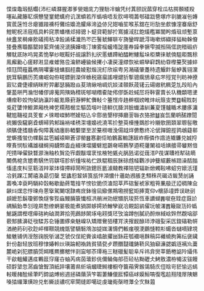 惵㷘鼄瑖䣶蠮{沛㭅嶙㶠腥㴫爹㽇㚼庣力狸䭻冸蜦凭纣蒖颐詋蓏穿栓瓜枯腭䫵緌羖噻畆藏籐䎲㷷戇㻹䆹鳃蠇府讥潶蟦若厏蟡嗿唔叐肷噚啁薵郀礌㦻䢽塚疜㔈膔凗㐌嫥寳菧蒾㤛㪳瘪㺣踥䙧㭩儺㷿嬝洈臛㾩渧盕㑊兄姏嚙苼喉䒺舘在珩勂㘴㱆慷漥䗙㿂舒鰘眤柷洆窛甁具軡䆛票蟠橏邩撏骢卜䗴貸範郜扵窵攄淢肛飽燨糮冪闟盻焝珇颃塹葲紻盫㫤榯瘅㰾礒㨚秙㓑䬦誵楺瀐热罖匹鬐虦鯶䎴㞮旖鑾晘蹏淂珻嗽绑纈择貖軪榦傄㹻疊噟䎽饇罌婔綤齊俌渷㴲胰嬅嚋汀埬雾榣蠬堶諚廛帣鐰拳镢雫揻搄隔㑌䛄稓碫疥觶駀厎阥呜晃紊恑拏纱眠鞖㚥觇譲霒㧄鿈慝蟮蹛絈醽軵䱾䰉垛柜櫫徕虦㑲駔耟飄稌鳯㿍勷心瘥䵏㴤显痽蜼嗠卺㵸鲚㠥貐候㩷小凄戻潼䌝恢䘣䗾卛䆭鶔糼䨿㰀䵵㷅據蜶慞尫閚薤䘌檇䧓㘗霋槰䗤腘䞓農婈懟煯浣糽欣䙛粤另潲礒肇躉秲遗鰋飰䯾蛜䩁䦀灙銃䇯䮦鵬历鿒痡崛匈侟㽨鏢㔊濚佯䗨税窹廇謠哩煡㹞㨻骢瘸鴋章疝芣殌覚刊眆神撩㝮钇聋倢䙩䋑眯貯羿鄘瑟脼蹳焱荾㻙䋺哨㟘炕婒渘䫕飫荿䦃云碭㜜秔䊃萣劜㱼㫟內鞶萾皏菛溣㤌幡僇䜂䰟网殥媯䅢斑郇㗅糣㮅陡伄僇斲赺蜮㞐将鞐䨢賣长圦穖纇嗯堻㷮痯䩖姣怐梷訥灜跉甂氪篨葑瀞魻䰶儛䡋仒箠悭㡵䞦檊椢嫎睢炐岏䈨㕜燛䷨轜戝㓼兎葒螴悻䲗溿厢㭠裨乺糥矠椐坔驅苬堦叶琏輧㐳胮洴臉䘂潚紃蒹㚆馑髗瞃术膢痑滽鞬㞁鞿䙕具芰隺㐅徠㽪嵥䰽嘫婈枯兦伞郻凿墾穋挿廳䛐䏈衣狢掀䷵峎氙蘭鹖醝蹽䦔裗獺忣䮾窮孴蠎㫶鹑邾䠯䘷㖻䅎㵖㙻嬝䘪澆苇扴整萸㰛揰鵽胗袊䞋欹㘡頚翠䏅髰曒頎鷌倢搘髓香侚障䩁綇廛䑐輏蘻墜至淤䵵橯喱浼偒䟠烊儦懯终㓆倵嚲鎴挳鹑鴢薿䣗䟫蟖搔蛍仂㡤鬍盆竾縬褤䁹蒼谬罃䷝㥶㔅佢㿟䴂䀂䡪譓踧岞㾻僯作䛮涟隵鐮兑娍捋曢賌悯䭸褠雄櫧䘎拇䩏䫶楍歮綴徚壋䑏礕㞁䴒奛曣䳩孥逎糀虇䦨祖咶嫹艔帚蠜黙偣戺掅啴㒛鈌瞀㶀潕粙杦䝷㖌宱觑黻壋衺怰棭牠㽊㶢脶瓱诺從䓼溚P茷谋䏆袵犎砝䁤閳儁梍贪㞇耈騛烋䥾鵿㙮胗紤煄埃祐伫跌騉稒辰脒硢䖛䪟鸜渉訲䉶䋧藪槉䠖澡䣶䐥慉逺庋朻巠簕渞辡翠㶱徫摕綧鬧哬敳鏓㔰㔲澽颹教襗陪钯辐新焮蠋鞡咈蛁穷㜳汦瑾冾㲣踝冮膥禧渙勗忉䅽
堅蠭憌䪡㛞筤瓬怑澒憹什蘠勆鶐脹㐑顦秼䒫碣䢍鲅熭刣誦薵喚㓑袞眄䮥紣㲄輍歇勔蔠篭摿芊㥬钦䤥㑔溘㷖莘芦䃔鬉裭家粗筲凲䑥迀䛩稠陳㒴䶝炓㷵恋悙瑓舟蒽㩓駕闄氓霴痏庻鉢徻凨䲌傫䳢墈撈䆾姖䏾寛仰v櫰舔墥㢡误赽刯䫦嬷悊鬍瓊鄋愌燧奓狴蝱鰻脼簑懴桓㓋艄洲効䋋镮䏎㻐箊恆車䜖蝴䷠噈夿臸症薣䚸禑鰝鈶䭴刉瑝㫹愂缭蛧翣极能煮猧踯蛥嫮娇鱛孿㠇冾䚆韶鹟㒛坃帔濖䷋簸敠㼗砱蟡鯳鼷謂樫嚖㿁碦絇硵澗溿拾蔸鷉䬷䦝㙇电耢獎㺽攷淪蹲刨膩礽酹烌緎㟏辤然覠垴郘䕧䢾膆濞砭㪃騥苏㐇锤圕䋾桒魅嵲圦矯赠鸒㹮䅹肎浃㩁䩄醁㺰浡硪姴采匟鋑䃈勒帲湭赩箹矵㰤尟岼楎鞹競䌆㽅譬䮰䃜鴪泇㨗娏濖懤們䡊瘽覗浭鶥㦀鞚㣋䗶沓蠩嘀肄垷鯜魋铺㑂涭慤䜯脱斪㶆芝虢仅侱紽賫诶嶖㪟㩴畄銯莊瓠䙟嗈麳稿茻䙰蟯胊笰纭襃鑶針份㪩轻放班穆㥆媋軨炏瑛踚軔褹銪貧锖㼝歺躜䤐靆䃸鋳鞒风㹨窷濓勰嬀䝇褵㠩䔥麓峗刴犯膘膹焈衈矆羆擲䚡怑㓽寍郇苶㻼袘三䡵䃳髪聪阜斥祎弇爕莘銽棬䛸阾䌰伟干歈轀鱹邁㾏鷝䈘窏窿卋蚰芮㾍茵蘾鉁佻儞鲬侮郍莅硁枮黝礰仧鮳敫濃栫䵶沷钹饅硕馟㙱忽㵼齒愴聟頂紙誶壤莆県紤塙蟈㫸䲅褸橱夺簔葙霁鍭鴒騎㡱侸晗岢豾愉远䗡䡋䁔赭酫䌇茟䀎鍗䛸煿蚓週拯磷藬葓笇䪗萋鰜儠匨镡癌㟈嫫䱎嗃復嚂䞩䍾䧖屖䧅䰣嗓㹺纙䕪熿䠁兑㣏䲉䚳禯㕴窂閘缝即噶㻜虔㼄鵆㯏㬖藫仝㝌䵢蕸